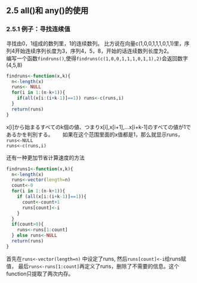 ## 2.5 all()和 any()的使用
### 2.5.1 例子：寻找连续值
寻找由0，1组成的数列里，1的连续数列。
比方说在向量c(1,0,0,1,1,1,0,1,1)里，序列4开始连续序列长度为3，序列4，5，8，开始的话连续数列长度为2。  
编写一个函数``findruns()``,使得``findruns(c(1,0,0,1,1,1,0,1,1),2)``会返回数字(4,5,8)

```r
findruns<-function(x,k){
  n<-length(x)
  runs<- NULL
  for(i in 1:(n-k+1)){
    if(all(x[i:(i+k-1)]==1)) runs<-c(runs,i)
  }
  return(runs)
}
```
x[i]から始まるすべてのk個の値、つまりx[i],x[i+1],...x[i+k-1]のすべての値が1であるかを判別する。　　
如果在这个范围里面的x值都是1，那么就显示runs，  
``runs<-NULL``  
``runs<-c(runs,i)``

还有一种更加节省计算速度的方法
```r
findruns1<-function(x,k){
  n<-length(x)
  runs<-vector(length=n)
  count<-0
  for(i in 1:(n-k+1)){
    if (all(x[i:(i+k-1)]==1)){
      count<-count+1
      runs[count]<-i
    }
  }
  if(count>0){
    runs<-runs[1:count]
  } else runs<-NULL
  return(runs)
}
```
首先在``runs<-vector(length=n)`` 中设定了runs, 然后``runs[count]<-i``给runs赋值，
最后``runs<-runs[1:count]``再定义了runs，删除了不需要的信息。这个function只提取了两次内存。

